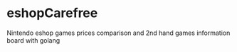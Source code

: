 # eshopCarefree
Nintendo eshop games prices comparison and 2nd hand games information board with golang
